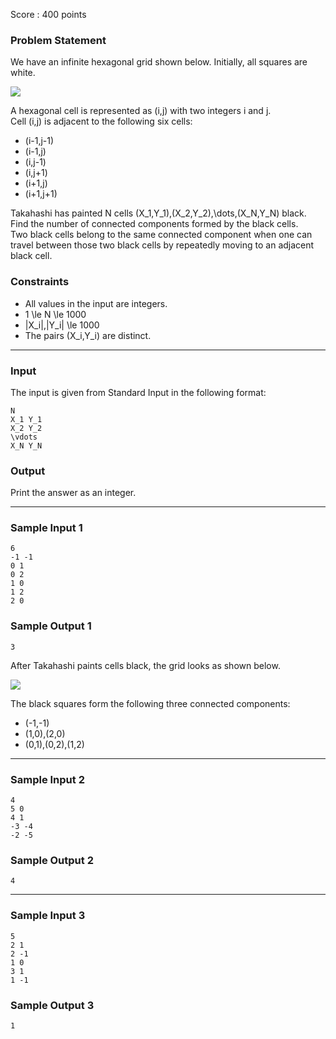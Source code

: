 Score : 400 points

### Problem Statement

We have an infinite hexagonal grid shown below. Initially, all squares are white.

![](https://img.atcoder.jp/abc269/b61b1e0469588c61352a7fa7f7865351.png)

A hexagonal cell is represented as (i,j) with two integers i and j.  
Cell (i,j) is adjacent to the following six cells:

* (i-1,j-1)
* (i-1,j)
* (i,j-1)
* (i,j+1)
* (i+1,j)
* (i+1,j+1)

Takahashi has painted N cells (X\_1,Y\_1),(X\_2,Y\_2),\dots,(X\_N,Y\_N) black.  
Find the number of connected components formed by the black cells.  
Two black cells belong to the same connected component when one can travel between those two black cells by repeatedly moving to an adjacent black cell.

### Constraints

* All values in the input are integers.
* 1 \le N \le 1000
* |X\_i|,|Y\_i| \le 1000
* The pairs (X\_i,Y\_i) are distinct.

---

### Input

The input is given from Standard Input in the following format:

```
N
X_1 Y_1
X_2 Y_2
\vdots
X_N Y_N
```

### Output

Print the answer as an integer.

---

### Sample Input 1

```
6
-1 -1
0 1
0 2
1 0
1 2
2 0
```

### Sample Output 1

```
3
```

After Takahashi paints cells black, the grid looks as shown below.

![](https://img.atcoder.jp/abc269/865747dac44d93b150ecbed462ac4ef3.png)

The black squares form the following three connected components:

* (-1,-1)
* (1,0),(2,0)
* (0,1),(0,2),(1,2)

---

### Sample Input 2

```
4
5 0
4 1
-3 -4
-2 -5
```

### Sample Output 2

```
4
```

---

### Sample Input 3

```
5
2 1
2 -1
1 0
3 1
1 -1
```

### Sample Output 3

```
1
```